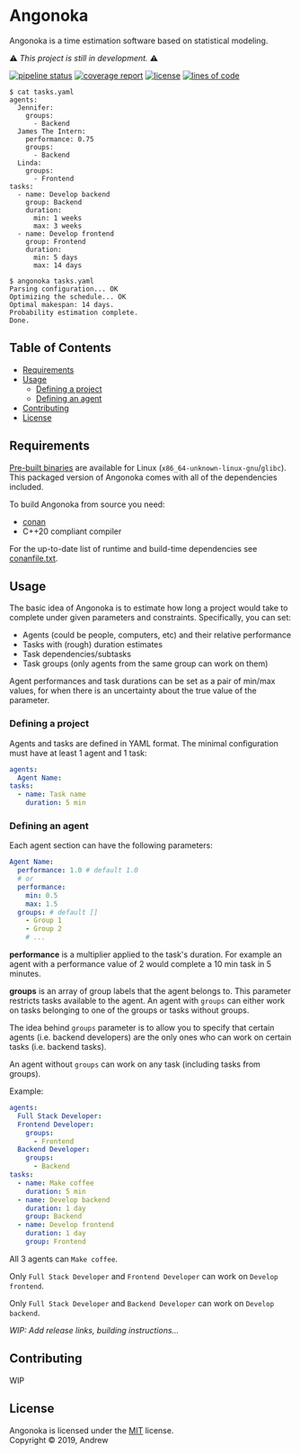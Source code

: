 # Angonoka

Angonoka is a time estimation software based on statistical modeling.

:warning: *This project is still in development.* :warning:

[![pipeline status](https://gitlab.com/signal9/angonoka/badges/master/pipeline.svg)](https://gitlab.com/signal9/angonoka/commits/master)
[![coverage report](https://gitlab.com/signal9/angonoka/badges/master/coverage.svg)](https://gitlab.com/signal9/angonoka/commits/master)
[![license](https://img.shields.io/badge/license-MIT-green)](/LICENSE)
[![lines of code](https://tokei.rs/b1/gitlab/signal9/angonoka?category=code)](https://github.com/XAMPPRocky/tokei)

```console
$ cat tasks.yaml
agents:
  Jennifer:
    groups:
      - Backend
  James The Intern:
    performance: 0.75
    groups:
      - Backend
  Linda:
    groups:
      - Frontend
tasks:
  - name: Develop backend
    group: Backend
    duration:
      min: 1 weeks
      max: 3 weeks
  - name: Develop frontend
    group: Frontend
    duration:
      min: 5 days
      max: 14 days

$ angonoka tasks.yaml
Parsing configuration... OK
Optimizing the schedule... OK
Optimal makespan: 14 days.
Probability estimation complete.
Done.
```

## Table of Contents

  * [Requirements](#requirements)
  * [Usage](#usage)
    * [Defining a project](#defining-a-project)
    * [Defining an agent](#defining-an-agent)
  * [Contributing](#contributing)
  * [License](#license)

## Requirements

[Pre-built binaries](https://gitlab.com/signal9/angonoka/-/pipelines?page=1&scope=branches&ref=master) are available for Linux (`x86_64-unknown-linux-gnu`/`glibc`). This packaged version of Angonoka comes with all of the dependencies included.

To build Angonoka from source you need:

* [conan]
* C++20 compliant compiler

For the up-to-date list of runtime and build-time dependencies see [conanfile.txt](/conanfile.txt).

## Usage

The basic idea of Angonoka is to estimate how long a project would take to complete under given parameters and constraints. Specifically, you can set:

* Agents (could be people, computers, etc) and their relative performance
* Tasks with (rough) duration estimates
* Task dependencies/subtasks
* Task groups (only agents from the same group can work on them)

Agent performances and task durations can be set as a pair of min/max values, for when there is an uncertainty about the true value of the parameter.

### Defining a project

Agents and tasks are defined in YAML format. The minimal configuration must have at least 1 agent and 1 task:

```yaml
agents:
  Agent Name:
tasks:
  - name: Task name
    duration: 5 min
```

### Defining an agent

Each agent section can have the following parameters:

```yaml
Agent Name:
  performance: 1.0 # default 1.0
  # or
  performance:
    min: 0.5
    max: 1.5
  groups: # default []
    - Group 1
    - Group 2
    # ...
```

**performance** is a multiplier applied to the task's duration. For example an agent with a performance value of 2 would complete a 10 min task in 5 minutes.

**groups** is an array of group labels that the agent belongs to. This parameter restricts tasks available to the agent. An agent with `groups` can either work on tasks belonging to one of the groups or tasks without groups.

The idea behind `groups` parameter is to allow you to specify that certain agents (i.e. backend developers) are the only ones who can work on certain tasks (i.e. backend tasks).

An agent without `groups` can work on any task (including tasks from groups).

Example:

```yaml
agents:
  Full Stack Developer:
  Frontend Developer:
    groups:
      - Frontend
  Backend Developer:
    groups:
      - Backend
tasks:
  - name: Make coffee
    duration: 5 min
  - name: Develop backend
    duration: 1 day
    group: Backend
  - name: Develop frontend
    duration: 1 day
    group: Frontend
```

All 3 agents can `Make coffee`.

Only `Full Stack Developer` and `Frontend Developer` can work on `Develop frontend`. 

Only `Full Stack Developer` and `Backend Developer` can work on `Develop backend`.

*WIP: Add release links, building instructions...*

## Contributing

WIP

## License

Angonoka is licensed under the [MIT](/LICENSE) license.  
Copyright &copy; 2019, Andrew

[conan]: https://conan.io/

<!--
https://gist.github.com/rowanmanning/77f31b2392dda1b58674#file-readme-md
-->
